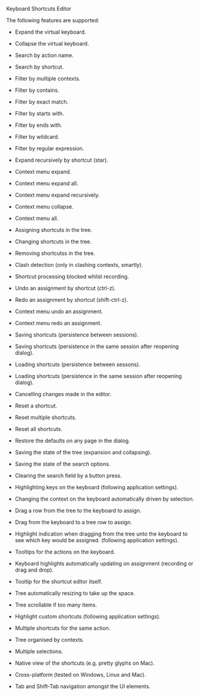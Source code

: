Keyboard Shortcuts Editor

The following features are supported:

* Expand the virtual keyboard.
* Collapse the virtual keyboard.

* Search by action name.
* Search by shortcut.
* Filter by multiple contexts.
* Filter by contains.
* Filter by exact match.
* Filter by starts with.
* Filter by ends with.
* Filter by wildcard.
* Filter by regular expression.

* Expand recursively by shortcut (star).

* Context menu expand.
* Context menu expand all.
* Context menu expand recursively.
* Context menu collapse.
* Context menu all.

* Assigning shortcuts in the tree.
* Changing shortcuts in the tree.
* Removing shortcutss in the tree.
* Clash detection (only in clashing contexts, smartly).
* Shortcut processing blocked whilst recording.

* Undo an assignment by shortcut (ctrl-z).
* Redo an assignment by shortcut (shift-ctrl-z).
* Context menu undo an assignment.
* Context menu redo an assignment.

* Saving shortcuts (persistence between sessions).
* Saving shortcuts (persistence in the same session after reopening dialog).
* Loading shortcuts (persistence between sessons).
* Loading shortcuts (persistence in the same session after reopening dialog).
* Cancelling changes made in the editor.
* Reset a shortcut.
* Reset multiple shortcuts.
* Reset all shortcuts.
* Restore the defaults on any page in the dialog.

* Saving the state of the tree (expansion and collapsing).
* Saving the state of the search options.
* Clearing the search field by a button press.
* Highlighting keys on the keyboard (following application settings).
* Changing the context on the keyboard automatically driven by selection.
* Drag a row from the tree to the keyboard to assign.
* Drag from the keyboard to a tree row to assign.
* Highlight indication when dragging from the tree unto the keyboard to see
  which key would be assigned. (following application settings).
* Tooltips for the actions on the keyboard.
* Keyboard highlights automatically updating on assignment (recording or drag and drop).

* Tooltip for the shortcut editor itself.
* Tree automatically resizing to take up the space.
* Tree scrollable if too many items.
* Highlight custom shortcuts (following application settings).
* Multiple shortcuts for the same action.
* Tree organised by contexts.
* Multiple selections.
* Native view of the shortcuts (e.g. pretty glyphs on Mac).
* Cross-platform (tested on Windows, Linux and Mac).
* Tab and Shift-Tab navigation amongst the UI elements.
